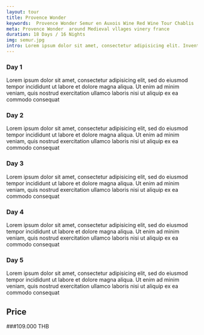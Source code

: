 ```yaml
---
layout: tour
title: Provence Wonder
keywords:  Provence Wonder Semur en Auxois Wine Red Wine Tour Chablis 
meta: Provence Wonder  around Medieval vllages vinery france
duration: 18 Days / 16 Nights
img: semur.jpg
intro: Lorem ipsum dolor sit amet, consectetur adipisicing elit. Inventore sed impedit rem voluptas voluptatem accusamus, modi. Nisi numquam distinctio perspiciatis, ex libero rem delectus, hic illo nihil, dicta incidunt tempore!
---
```


### Day 1
Lorem ipsum dolor sit amet, consectetur adipisicing elit, sed do eiusmod
tempor incididunt ut labore et dolore magna aliqua. Ut enim ad minim veniam,
quis nostrud exercitation ullamco laboris nisi ut aliquip ex ea commodo
consequat

### Day 2
Lorem ipsum dolor sit amet, consectetur adipisicing elit, sed do eiusmod
tempor incididunt ut labore et dolore magna aliqua. Ut enim ad minim veniam,
quis nostrud exercitation ullamco laboris nisi ut aliquip ex ea commodo
consequat      

### Day 3
Lorem ipsum dolor sit amet, consectetur adipisicing elit, sed do eiusmod
tempor incididunt ut labore et dolore magna aliqua. Ut enim ad minim veniam,
quis nostrud exercitation ullamco laboris nisi ut aliquip ex ea commodo
consequat 

### Day 4
Lorem ipsum dolor sit amet, consectetur adipisicing elit, sed do eiusmod
tempor incididunt ut labore et dolore magna aliqua. Ut enim ad minim veniam,
quis nostrud exercitation ullamco laboris nisi ut aliquip ex ea commodo
consequat 

### Day 5
Lorem ipsum dolor sit amet, consectetur adipisicing elit, sed do eiusmod
tempor incididunt ut labore et dolore magna aliqua. Ut enim ad minim veniam,
quis nostrud exercitation ullamco laboris nisi ut aliquip ex ea commodo
consequat 

## Price

###109.000 THB